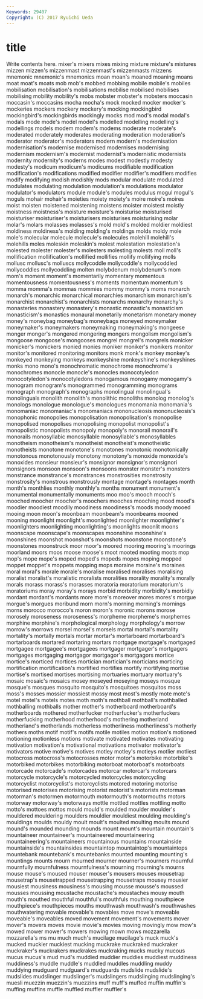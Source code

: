 ```yaml
---
Keywords: 29407 
Copyright: (C) 2017 Ryuichi Ueda
---
```


# title

Write contents here.
mixer's mixers mixes mixing
mixture mixture's mixtures mizzen mizzen's mizzenmast mizzenmast's mizzenmasts mizzens mnemonic
mnemonic's mnemonics moan moan's moaned moaning moans moat moat's moats
mob mob's mobbed mobbing mobile mobile's mobiles mobilisation mobilisation's mobilisations
mobilise mobilised mobilises mobilising mobility mobility's mobs mobster mobster's mobsters
moccasin moccasin's moccasins mocha mocha's mock mocked mocker mocker's mockeries
mockers mockery mockery's mocking mockingbird mockingbird's mockingbirds mockingly mocks mod
mod's modal modal's modals mode mode's model model's modelled modelling
modelling's modellings models modem modem's modems moderate moderate's moderated moderately
moderates moderating moderation moderation's moderator moderator's moderators modern modern's modernisation
modernisation's modernise modernised modernises modernising modernism modernism's modernist modernist's modernistic
modernists modernity modernity's moderns modes modest modestly modesty modesty's modicum
modicum's modicums modifiable modification modification's modifications modified modifier modifier's modifiers
modifies modify modifying modish modishly mods modular modulate modulated modulates
modulating modulation modulation's modulations modulator modulator's modulators module module's modules
modulus mogul mogul's moguls mohair mohair's moieties moiety moiety's moire
moire's moires moist moisten moistened moistening moistens moister moistest moistly
moistness moistness's moisture moisture's moisturise moisturised moisturiser moisturiser's moisturisers moisturises
moisturising molar molar's molars molasses molasses's mold mold's molded moldier
moldiest moldiness moldiness's molding molding's moldings molds moldy mole mole's
molecular molecule molecule's molecules molehill molehill's molehills moles moleskin moleskin's
molest molestation molestation's molested molester molester's molesters molesting molests moll
moll's mollification mollification's mollified mollifies mollify mollifying molls mollusc mollusc's
molluscs mollycoddle mollycoddle's mollycoddled mollycoddles mollycoddling molten molybdenum molybdenum's mom
mom's moment moment's momentarily momentary momentous momentousness momentousness's moments momentum
momentum's momma momma's mommas mommies mommy mommy's moms monarch monarch's
monarchic monarchical monarchies monarchism monarchism's monarchist monarchist's monarchists monarchs monarchy
monarchy's monasteries monastery monastery's monastic monastic's monasticism monasticism's monastics monaural
monetarily monetarism monetary money money's moneybag moneybag's moneybags moneyed moneymaker
moneymaker's moneymakers moneymaking moneymaking's mongeese monger monger's mongered mongering mongers
mongolism mongolism's mongoose mongoose's mongooses mongrel mongrel's mongrels monicker monicker's
monickers monied monies moniker moniker's monikers monitor monitor's monitored monitoring
monitors monk monk's monkey monkey's monkeyed monkeying monkeys monkeyshine monkeyshine's
monkeyshines monks mono mono's monochromatic monochrome monochrome's monochromes monocle monocle's
monocles monocotyledon monocotyledon's monocotyledons monogamous monogamy monogamy's monogram monogram's monogrammed
monogramming monograms monograph monograph's monographs monolingual monolingual's monolinguals monolith monolith's
monolithic monoliths monolog monolog's monologs monologue monologue's monologues monomania monomania's
monomaniac monomaniac's monomaniacs mononucleosis mononucleosis's monophonic monopolies monopolisation monopolisation's monopolise
monopolised monopolises monopolising monopolist monopolist's monopolistic monopolists monopoly monopoly's monorail
monorail's monorails monosyllabic monosyllable monosyllable's monosyllables monotheism monotheism's monotheist monotheist's
monotheistic monotheists monotone monotone's monotones monotonic monotonically monotonous monotonously monotony
monotony's monoxide monoxide's monoxides monsieur monsieur's monsignor monsignor's monsignori monsignors
monsoon monsoon's monsoons monster monster's monsters monstrance monstrance's monstrances monstrosities
monstrosity monstrosity's monstrous monstrously montage montage's montages month month's monthlies
monthly monthly's months monument monument's monumental monumentally monuments moo moo's
mooch mooch's mooched moocher moocher's moochers mooches mooching mood mood's
moodier moodiest moodily moodiness moodiness's moods moody mooed mooing moon
moon's moonbeam moonbeam's moonbeams mooned mooning moonlight moonlight's moonlighted moonlighter
moonlighter's moonlighters moonlighting moonlighting's moonlights moonlit moons moonscape moonscape's moonscapes
moonshine moonshine's moonshines moonshot moonshot's moonshots moonstone moonstone's moonstones moonstruck
moor moor's moored mooring mooring's moorings moorland moors moos moose
moose's moot mooted mooting moots mop mop's mope mope's moped
moped's mopeds mopes moping mopped moppet moppet's moppets mopping mops
moraine moraine's moraines moral moral's morale morale's moralise moralised moralises
moralising moralist moralist's moralistic moralists moralities morality morality's morally morals
morass morass's morasses moratoria moratorium moratorium's moratoriums moray moray's morays
morbid morbidity morbidity's morbidly mordant mordant's mordants more more's moreover
mores mores's morgue morgue's morgues moribund morn morn's morning morning's
mornings morns morocco morocco's moron moron's moronic morons morose morosely
moroseness moroseness's morpheme morpheme's morphemes morphine morphine's morphological morphology morphology's
morrow morrow's morrows morsel morsel's morsels mortal mortal's mortality mortality's
mortally mortals mortar mortar's mortarboard mortarboard's mortarboards mortared mortaring mortars
mortgage mortgage's mortgaged mortgagee mortgagee's mortgagees mortgager mortgager's mortgagers mortgages
mortgaging mortgagor mortgagor's mortgagors mortice mortice's morticed mortices mortician mortician's
morticians morticing mortification mortification's mortified mortifies mortify mortifying mortise mortise's
mortised mortises mortising mortuaries mortuary mortuary's mosaic mosaic's mosaics mosey
moseyed moseying moseys mosque mosque's mosques mosquito mosquito's mosquitoes mosquitos
moss moss's mosses mossier mossiest mossy most most's mostly mote
mote's motel motel's motels motes moth moth's mothball mothball's mothballed
mothballing mothballs mother mother's motherboard motherboard's motherboards mothered motherfucker motherfucker's
motherfuckers motherfucking motherhood motherhood's mothering motherland motherland's motherlands motherless motherliness
motherliness's motherly mothers moths motif motif's motifs motile motiles motion
motion's motioned motioning motionless motions motivate motivated motivates motivating motivation
motivation's motivational motivations motivator motivator's motivators motive motive's motives motley
motley's motleys motlier motliest motocross motocross's motocrosses motor motor's motorbike
motorbike's motorbiked motorbikes motorbiking motorboat motorboat's motorboats motorcade motorcade's motorcades
motorcar motorcar's motorcars motorcycle motorcycle's motorcycled motorcycles motorcycling motorcyclist motorcyclist's
motorcyclists motored motoring motorise motorised motorises motorising motorist motorist's motorists
motorman motorman's motormen motormouth motormouth's motormouths motors motorway motorway's motorways
mottle mottled mottles mottling motto motto's mottoes mottos mould mould's
moulded moulder moulder's mouldered mouldering moulders mouldier mouldiest moulding moulding's
mouldings moulds mouldy moult moult's moulted moulting moults mound mound's
mounded mounding mounds mount mount's mountain mountain's mountaineer mountaineer's mountaineered
mountaineering mountaineering's mountaineers mountainous mountains mountainside mountainside's mountainsides mountaintop mountaintop's
mountaintops mountebank mountebank's mountebanks mounted mounting mounting's mountings mounts mourn
mourned mourner mourner's mourners mournful mournfully mournfulness mournfulness's mourning mourning's
mourns mouse mouse's moused mouser mouser's mousers mouses mousetrap mousetrap's
mousetrapped mousetrapping mousetraps mousey mousier mousiest mousiness mousiness's mousing mousse
mousse's moussed mousses moussing moustache moustache's moustaches mousy mouth mouth's
mouthed mouthful mouthful's mouthfuls mouthing mouthpiece mouthpiece's mouthpieces mouths mouthwash
mouthwash's mouthwashes mouthwatering movable movable's movables move move's moveable moveable's
moveables moved movement movement's movements mover mover's movers moves movie
movie's movies moving movingly mow mow's mowed mower mower's mowers
mowing mown mows mozzarella mozzarella's ms mu much much's mucilage
mucilage's muck muck's mucked muckier muckiest mucking muckrake muckraked muckraker
muckraker's muckrakers muckrakes muckraking mucks mucky mucous mucus mucus's mud
mud's muddied muddier muddies muddiest muddiness muddiness's muddle muddle's muddled
muddles muddling muddy muddying mudguard mudguard's mudguards mudslide mudslide's mudslides
mudslinger mudslinger's mudslingers mudslinging mudslinging's muesli muezzin muezzin's muezzins muff
muff's muffed muffin muffin's muffing muffins muffle muffled muffler muffler's
